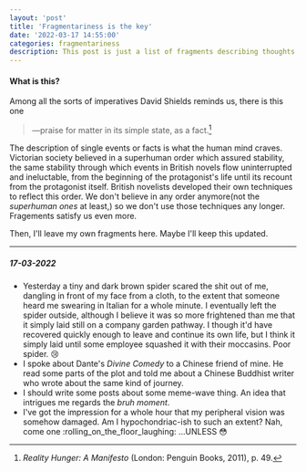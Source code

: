 ```yaml
---
layout: 'post'
title: 'Fragmentariness is the key'
date: '2022-03-17 14:55:00'
categories: fragmentariness
description: This post is just a list of fragments describing thoughts or events.
---
```


#### What is this?

Among all the sorts of imperatives David Shields reminds us, there is this one

> —praise for matter in its simple state, as a fact.[^1] 


[^1]: *Reality Hunger: A Manifesto* (London: Penguin Books, 2011), p. 49.

The description of single events or facts is what the human mind craves. Victorian society believed in a superhuman order which assured stability, the same stability through which events in British novels flow uninterrupted and ineluctable, from the beginning of the protagonist's life until its recount from the protagonist itself. British novelists developed their own techniques to reflect this order. We don't believe in any order anymore(not the *superhuman ones* at least,) so we don't use those techniques any longer. Fragements satisfy us even more.

Then, I'll leave my own fragments here. Maybe I'll keep this updated.

---

##### *17-03-2022*
- Yesterday a tiny and dark brown spider scared the shit out of me, dangling in front of my face from a cloth, to the extent that someone heard me swearing in Italian for a whole minute. I eventually left the spider outside, although I believe it was so more frightened than me that it simply laid still on a company garden pathway. I though it'd have recovered quickly enough to leave and continue its own life, but I think it simply laid until some employee squashed it with their moccasins. Poor spider. :cry: 
- I spoke about Dante's *Divine Comedy* to a Chinese friend of mine. He read some parts of the plot and told me about a Chinese Buddhist writer who wrote about the same kind of journey.
- I should write some posts about some meme-wave thing. An idea that intrigues me regards the *bruh moment*.
-  I've got the impression for a whole hour that my peripheral vision was somehow damaged. Am I hypochondriac-ish to such an extent? Nah, come one :rolling_on_the_floor_laughing: ...UNLESS :flushed: 
 